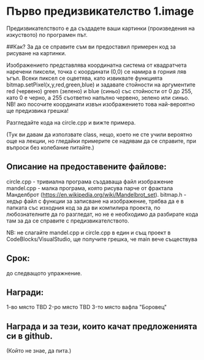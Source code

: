 # Първо предизвикателство 1.image

Предизвикателството е да създадете ваши картинки (произведения на изкуството) по програмен път.

##Как?
За да се справите съм ви предоставил примерен код за рисуване на картинки.

Изображението представлява координатна система от квадратчета наречени пиксели, точка с координати (0,0) се намира в горния ляв ъгъл.
Всеки пиксел се оцветява, като извиквате функцията bitmap.setPixel(x,y,red,green,blue) и задавате стойности на аргументите red (червено) green (зелено) и blue (синьо) със стойности от 0 до 255, като 0 е черно, а 255 съответно напълно червено, зелено или синьо. 
NB! ако посочите координати извън изображението това най-вероятно ще предизвика грешка!

Разгледайте кода на circle.cpp и вижте примера.

(Тук ви давам да използвате class, нещо, което не сте учили вероятно още на лекции, но гледайки примерите се надявам да се справите, при въпроси без колебание питайте.)



## Описание на предоставените файлове:
circle.cpp - тривиална програма създаваща файл изображение
mandel.cpp - малка програма, която рисува парче от фрактала Манделброт (https://en.wikipedia.org/wiki/Mandelbrot_set).
bitmap.h - хедър файл с функции за записване на изображение, трябва да е в папката със изходния код за да ви компилира проекта, по любознателните да го разгледат, но не е необходимо да разбирате кода там за да се справите с предизвикателството.


NB: не слагайте mandel.cpp и circle.cpp в един и същ проект в CodeBlocks/VisualStudio, ще получите грешка, че main вече съществува

## Срок: 
до следващото упражнение.

## Награди: 
1-во място TBD
2-ро място TBD
3-то място вафла "Боровец"

## Награда и за тези, които качат предложенията си в github. 
(Който не знае, да пита.)
